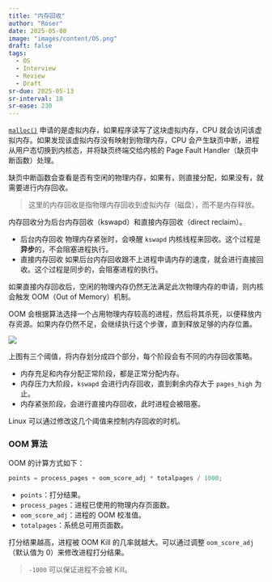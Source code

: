 ```yaml
---
title: "内存回收"
author: "Roser"
date: 2025-05-08
image: "images/content/OS.png"
draft: false
tags:
  - OS
  - Interview
  - Review
  - Draft
sr-due: 2025-05-13
sr-interval: 18
sr-ease: 230
---
```

[`malloc()`](malloc()%20内存分配.md) 申请的是虚拟内存，如果程序读写了这块虚拟内存，CPU 就会访问该虚拟内存。如果发现该虚拟内存没有映射到物理内存，CPU 会产生缺页中断，进程从用户态切换到内核态，并将缺页终端交给内核的 Page Fault Handler（缺页中断函数）处理。

缺页中断函数会查看是否有空闲的物理内存，如果有，则直接分配，如果没有，就需要进行内存回收。

> 这里的内存回收是指物理内存回收到虚拟内存（磁盘），而不是内存释放。

内存回收分为后台内存回收（kswapd）和直接内存回收（direct reclaim）。
- 后台内存回收
	物理内存紧张时，会唤醒 `kswapd` 内核线程来回收。这个过程是**异步**的，不会阻塞进程执行。
- 直接内存回收
	如果后台内存回收跟不上进程申请内存的速度，就会进行直接回收。这个过程是同步的，会阻塞进程的执行。

如果直接内存回收后，空闲的物理内存仍然无法满足此次物理内存的申请，则内核会触发 OOM（Out of Memory）机制。

OOM 会根据算法选择一个占用物理内存较高的进程，然后将其杀死，以便释放内存资源。如果内存仍然不足，会继续执行这个步骤，直到释放足够的内存位置。

![](images/内存回收阈值.webp)

上图有三个阈值，将内存划分成四个部分，每个阶段会有不同的内存回收策略。
- 内存充足和内存分配正常阶段，都是正常分配内存。
- 内存压力大阶段，`kswapd` 会进行内存回收，直到剩余内存大于 `pages_high` 为止。
- 内存紧张阶段，会进行直接内存回收，此时进程会被阻塞。

Linux 可以通过修改这几个阈值来控制内存回收的时机。
### OOM 算法

OOM 的计算方式如下：

```cpp
points = process_pages + oom_score_adj * totalpages / 1000;
```

- `points`：打分结果。
- `process_pages`：进程已使用的物理内存页面数。
- `oom_score_adj`：进程的 OOM 校准值。
- `totalpages`：系统总可用页面数。

打分结果越高，进程被 OOM Kill 的几率就越大。可以通过调整 `oom_score_adj`（默认值为 0）来修改进程打分结果。

> `-1000` 可以保证进程不会被 Kill。